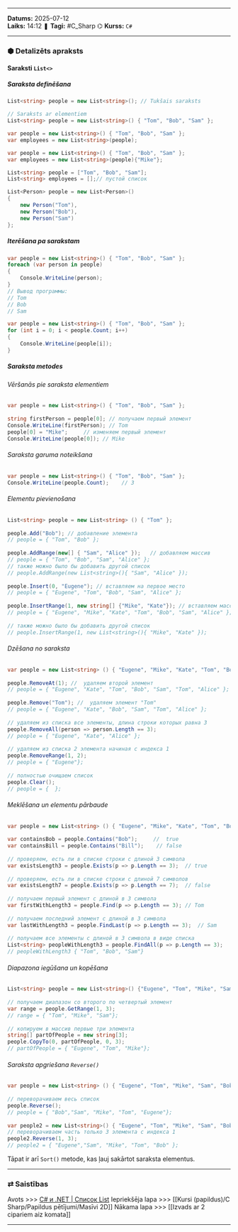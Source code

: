 ___
**Datums:** 2025-07-12   
**Laiks:** 14:12 
❚ **Tagi:** #C_Sharp 
⌬ **Kurss:**  `C#`

---
### ⬢ Detalizēts apraksts
#### Saraksti `List<>`

##### Saraksta definēšana

```csharp
List<string> people = new List<string>(); // Tukšais saraksts

// Saraksts ar elementiem
List<string> people = new List<string>() { "Tom", "Bob", "Sam" };

var people = new List<string>() { "Tom", "Bob", "Sam" };
var employees = new List<string>(people);

var people = new List<string>() { "Tom", "Bob", "Sam" };
var employees = new List<string>(people){"Mike"};

List<string> people = ["Tom", "Bob", "Sam"];
List<string> employees = [];// пустой список

List<Person> people = new List<Person>() 
{ 
    new Person("Tom"),
    new Person("Bob"), 
    new Person("Sam") 
};
```

##### Iterēšana pa sarakstam

```csharp
var people = new List<string>() { "Tom", "Bob", "Sam" };
foreach (var person in people)
{
    Console.WriteLine(person);
}
// Вывод программы:
// Tom
// Bob
// Sam

var people = new List<string>() { "Tom", "Bob", "Sam" };
for (int i = 0; i < people.Count; i++)
{
    Console.WriteLine(people[i]);
}
```

##### Saraksta metodes

###### Vēršanās pie saraksta elementiem

```csharp
var people = new List<string>() { "Tom", "Bob", "Sam" };
 
string firstPerson = people[0]; // получаем первый элемент
Console.WriteLine(firstPerson); // Tom
people[0] = "Mike";     // изменяем первый элемент
Console.WriteLine(people[0]); // Mike
```

###### Saraksta garuma noteikšana

```csharp
var people = new List<string>() { "Tom", "Bob", "Sam" };
Console.WriteLine(people.Count);    // 3
```

###### Elementu pievienošana

```csharp
List<string> people = new List<string> () { "Tom" };
 
people.Add("Bob"); // добавление элемента
// people = { "Tom", "Bob" };
 
people.AddRange(new[] { "Sam", "Alice" });   // добавляем массив
// people = { "Tom", "Bob", "Sam", "Alice" };
// также можно было бы добавить другой список
// people.AddRange(new List<string>(){ "Sam", "Alice" });
 
people.Insert(0, "Eugene"); // вставляем на первое место
// people = { "Eugene", "Tom", "Bob", "Sam", "Alice" };
 
people.InsertRange(1, new string[] {"Mike", "Kate"}); // вставляем массив с индекса 1
// people = { "Eugene", "Mike", "Kate", "Tom", "Bob", "Sam", "Alice" };
 
// также можно было бы добавить другой список
// people.InsertRange(1, new List<string>(){ "Mike", "Kate" });
```

###### Dzēšana no saraksta

```csharp
var people = new List<string> () { "Eugene", "Mike", "Kate", "Tom", "Bob", "Sam", "Tom", "Alice" };
 
people.RemoveAt(1); //  удаляем второй элемент
// people = { "Eugene", "Kate", "Tom", "Bob", "Sam", "Tom", "Alice" };
 
people.Remove("Tom"); //  удаляем элемент "Tom"
// people = { "Eugene", "Kate", "Bob", "Sam", "Tom", "Alice" };
 
// удаляем из списка все элементы, длина строки которых равна 3
people.RemoveAll(person => person.Length == 3);
// people = { "Eugene", "Kate", "Alice" };
 
// удаляем из списка 2 элемента начиная с индекса 1
people.RemoveRange(1, 2);
// people = { "Eugene"};
 
// полностью очищаем список
people.Clear();
// people = {  };
```

###### Meklēšana un elementu pārbaude

```csharp
var people = new List<string> () { "Eugene", "Mike", "Kate", "Tom", "Bob", "Sam" };
 
var containsBob = people.Contains("Bob");     //  true
var containsBill = people.Contains("Bill");    // false
 
// проверяем, есть ли в списке строки с длиной 3 символа
var existsLength3 = people.Exists(p => p.Length == 3);  // true
 
// проверяем, есть ли в списке строки с длиной 7 символов
var existsLength7 = people.Exists(p => p.Length == 7);  // false
 
// получаем первый элемент с длиной в 3 символа
var firstWithLength3 = people.Find(p => p.Length == 3); // Tom
 
// получаем последний элемент с длиной в 3 символа
var lastWithLength3 = people.FindLast(p => p.Length == 3);  // Sam
 
// получаем все элементы с длиной в 3 символа в виде списка
List<string> peopleWithLength3 = people.FindAll(p => p.Length == 3);
// peopleWithLength3 { "Tom", "Bob", "Sam"}
```

###### Diapazona iegūšana un kopēšana

```csharp
List<string> people = new List<string>() {"Eugene", "Tom", "Mike", "Sam", "Bob" };
 
// получаем диапазон со второго по четвертый элемент
var range = people.GetRange(1, 3);
// range = { "Tom", "Mike", "Sam"};
 
// копируем в массив первые три элемента
string[] partOfPeople = new string[3];
people.CopyTo(0, partOfPeople, 0, 3);
// partOfPeople = { "Eugene", "Tom", "Mike"};
```

###### Saraksta apgriešana `Reverse()`

```csharp
var people = new List<string> () { "Eugene", "Tom", "Mike", "Sam", "Bob" };
 
// переворачиваем весь список
people.Reverse();
// people = { "Bob","Sam", "Mike", "Tom", "Eugene"};
 
var people2 = new List<string>() { "Eugene", "Tom", "Mike", "Sam", "Bob" };
// переворачиваем часть только 3 элемента с индекса 1
people2.Reverse(1, 3);
// people2 = { "Eugene","Sam", "Mike", "Tom", "Bob" };
```

Tāpat ir arī `Sort()` metode, kas ļauj sakārtot saraksta elementus.

---
### ⇄ Saistības
Avots >>> [C# и .NET \| Список List](https://metanit.com/sharp/tutorial/4.5.php)
Iepriekšēja lapa >>> [[Kursi (papildus)/C Sharp/Papildus pētījumi/Masīvi 2D]]
Nākama lapa >>> [[Izvads ar 2 cipariem aiz komata]]
___